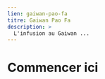 ```yaml
---
lien: gaiwan-pao-fa
titre: Gaiwan Pao Fa
description: >
  L'infusion au Gaiwan ...
---
```


# Commencer ici

